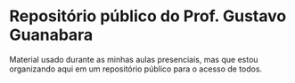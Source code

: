 # Repositório público do Prof. Gustavo Guanabara

Material usado durante as minhas aulas presenciais, mas que estou organizando aqui em um repositório público para o acesso de todos.
